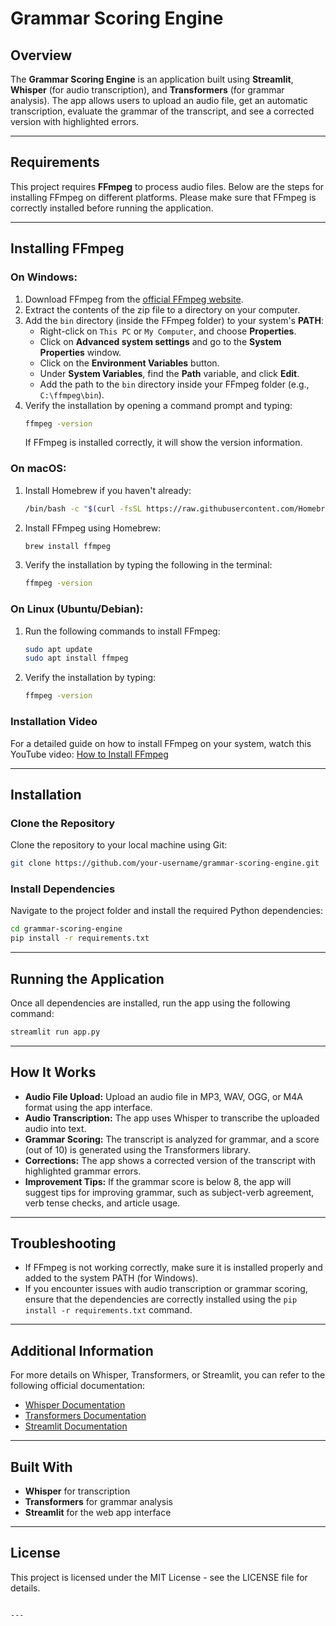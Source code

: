 # Grammar Scoring Engine

## Overview

The **Grammar Scoring Engine** is an application built using **Streamlit**, **Whisper** (for audio transcription), and **Transformers** (for grammar analysis). The app allows users to upload an audio file, get an automatic transcription, evaluate the grammar of the transcript, and see a corrected version with highlighted errors.

---

## Requirements

This project requires **FFmpeg** to process audio files. Below are the steps for installing FFmpeg on different platforms. Please make sure that FFmpeg is correctly installed before running the application.

---

## Installing FFmpeg

### On Windows:
1. Download FFmpeg from the [official FFmpeg website](https://ffmpeg.org/download.html).
2. Extract the contents of the zip file to a directory on your computer.
3. Add the `bin` directory (inside the FFmpeg folder) to your system's **PATH**:
   - Right-click on `This PC` or `My Computer`, and choose **Properties**.
   - Click on **Advanced system settings** and go to the **System Properties** window.
   - Click on the **Environment Variables** button.
   - Under **System Variables**, find the **Path** variable, and click **Edit**.
   - Add the path to the `bin` directory inside your FFmpeg folder (e.g., `C:\ffmpeg\bin`).
4. Verify the installation by opening a command prompt and typing:
   ```bash
   ffmpeg -version
   ```
   If FFmpeg is installed correctly, it will show the version information.

### On macOS:
1. Install Homebrew if you haven't already:
   ```bash
   /bin/bash -c "$(curl -fsSL https://raw.githubusercontent.com/Homebrew/install/HEAD/install.sh)"
   ```
2. Install FFmpeg using Homebrew:
   ```bash
   brew install ffmpeg
   ```
3. Verify the installation by typing the following in the terminal:
   ```bash
   ffmpeg -version
   ```

### On Linux (Ubuntu/Debian):
1. Run the following commands to install FFmpeg:
   ```bash
   sudo apt update
   sudo apt install ffmpeg
   ```
2. Verify the installation by typing:
   ```bash
   ffmpeg -version
   ```

### Installation Video
For a detailed guide on how to install FFmpeg on your system, watch this YouTube video: [How to Install FFmpeg](https://www.youtube.com/watch?v=4jx2_j5Seew)

---

## Installation

### Clone the Repository
Clone the repository to your local machine using Git:
```bash
git clone https://github.com/your-username/grammar-scoring-engine.git
```

### Install Dependencies
Navigate to the project folder and install the required Python dependencies:
```bash
cd grammar-scoring-engine
pip install -r requirements.txt
```

---

## Running the Application

Once all dependencies are installed, run the app using the following command:
```bash
streamlit run app.py
```

---

## How It Works

- **Audio File Upload:** Upload an audio file in MP3, WAV, OGG, or M4A format using the app interface.
- **Audio Transcription:** The app uses Whisper to transcribe the uploaded audio into text.
- **Grammar Scoring:** The transcript is analyzed for grammar, and a score (out of 10) is generated using the Transformers library.
- **Corrections:** The app shows a corrected version of the transcript with highlighted grammar errors.
- **Improvement Tips:** If the grammar score is below 8, the app will suggest tips for improving grammar, such as subject-verb agreement, verb tense checks, and article usage.

---

## Troubleshooting

- If FFmpeg is not working correctly, make sure it is installed properly and added to the system PATH (for Windows).
- If you encounter issues with audio transcription or grammar scoring, ensure that the dependencies are correctly installed using the `pip install -r requirements.txt` command.

---

## Additional Information

For more details on Whisper, Transformers, or Streamlit, you can refer to the following official documentation:

- [Whisper Documentation](https://openai.com/research/whisper)
- [Transformers Documentation](https://huggingface.co/docs/transformers)
- [Streamlit Documentation](https://streamlit.io/docs)

---

## Built With

- **Whisper** for transcription
- **Transformers** for grammar analysis
- **Streamlit** for the web app interface

---

## License

This project is licensed under the MIT License - see the LICENSE file for details.
```

---

